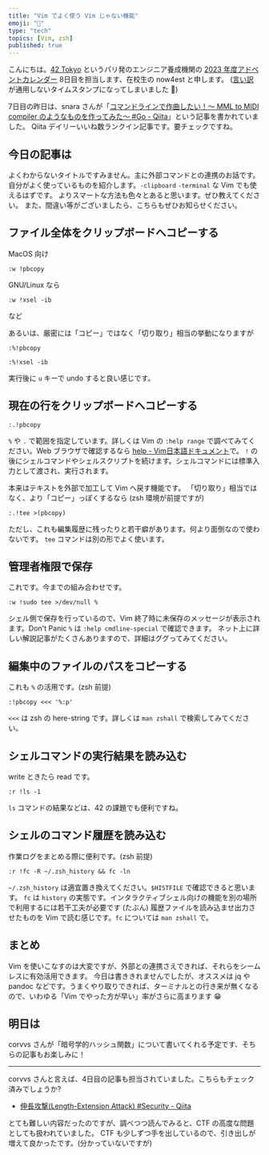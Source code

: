 ```yaml
---
title: "Vim でよく使う Vim じゃない機能"
emoji: "🎄"
type: "tech"
topics: [Vim, zsh]
published: true
---
```


こんにちは。[42 Tokyo](<https://42tokyo.jp/>) というパリ発のエンジニア養成機関の [2023 年度アドベントカレンダー](<https://qiita.com/advent-calendar/2023/42tokyo>) 8日目を担当します、在校生の now4est と申します。
([言い訳](<https://ja.wikipedia.org/wiki/30%E6%99%82%E9%96%93%E5%88%B6>)が通用しないタイムスタンプになってしまいました 🙇)

7日目の昨日は、snara さんが「[コマンドラインで作曲したい！〜 MML to MIDI compiler のようなものを作ってみた〜 #Go - Qiita](<https://qiita.com/snara-42/items/547a5a63d711a290d33a>)」という記事を書かれていました。
Qiita デイリーいいね数ランクイン記事です。要チェックですね。

## 今日の記事は

よくわからないタイトルですみません。主に外部コマンドとの連携のお話です。
自分がよく使っているものを紹介します。`-clipboard` `-terminal` な Vim でも使えるはずです。
よりスマートな方法も色々とあると思います。ぜひ教えてください。
また、間違い等がございましたら、こちらもぜひお知らせください。

## ファイル全体をクリップボードへコピーする

MacOS 向け

```
:w !pbcopy
```

GNU/Linux なら

```
:w !xsel -ib
```

など

あるいは、厳密には「コピー」ではなく「切り取り」相当の挙動になりますが

```
:%!pbcopy
```

```
:%!xsel -ib
```

実行後に `u` キーで undo すると良い感じです。

## 現在の行をクリップボードへコピーする

```
:.!pbcopy
```

`%` や `.` で範囲を指定しています。詳しくは Vim の `:help range` で調べてみてください。Web ブラウザで確認するなら [help - Vim日本語ドキュメント](<https://vim-jp.org/vimdoc-ja/>)で。
`!` の後にシェルコマンドやシェルスクリプトを続けます。シェルコマンドには標準入力として渡され、実行されます。

本来はテキストを外部で加工して Vim へ戻す機能です。
「切り取り」相当ではなく、より「コピー」っぽくするなら (zsh 環境が前提ですが)

```
:.!tee >(pbcopy)
```

ただし、これも編集履歴に残ったりと若干癖があります。何より面倒なので使わないです。
`tee` コマンドは別の形でよく使います。

## 管理者権限で保存

これです。今までの組み合わせです。

```
:w !sudo tee >/dev/null %
```

シェル側で保存を行っているので、Vim 終了時に未保存のメッセージが表示されます。Don't Panic
`%` は `:help cmdline-special` で確認できます。
ネット上に詳しい解説記事がたくさんありますので、詳細はググってみてください。

## 編集中のファイルのパスをコピーする

これも `%` の活用です。(zsh 前提)

```
:!pbcopy <<< '%:p'
```

`<<<` は zsh の here-string です。詳しくは `man zshall` で検索してみてください。

## シェルコマンドの実行結果を読み込む

write ときたら read です。

```
:r !ls -1
```

`ls` コマンドの結果などは、42 の課題でも便利ですね。

## シェルのコマンド履歴を読み込む

作業ログをまとめる際に便利です。(zsh 前提)

```
:r !fc -R ~/.zsh_history && fc -ln
```

`~/.zsh_history` は適宜置き換えてください。`$HISTFILE` で確認できると思います。
`fc` は `history` の実態です。インタラクティブシェル向けの機能を別の場所で利用するには若干工夫が必要です (たぶん)
履歴ファイルを読み込ませ出力させたものを Vim で読む感じです。`fc` については `man zshall` で。

## まとめ

Vim を使いこなすのは大変ですが、外部との連携さえできれば、それらをシームレスに有効活用できます。
今日は書ききれませんでしたが、オススメは jq や pandoc などです。うまくやり取りできれば、ターミナルとの行き来が無くなるので、いわゆる「Vim でやった方が早い」率がさらに高まります 😁

## 明日は

corvvs さんが「暗号学的ハッシュ関数」について書いてくれる予定です、そちらの記事もお楽しみに！

---

corvvs さんと言えば、4日目の記事も担当されていました。こちらもチェック済みでしょうか?

- [伸長攻撃(Length-Extension Attack) #Security - Qiita](<https://qiita.com/corvvs/items/5a505c17f91ced249832>)

とても難しい内容だったのですが、調べつつ読んでみると、CTF の高度な問題としても扱われていました。
CTF も少しずつ手を出しているので、引き出しが増えて良かったです。(分かっていないですが)
